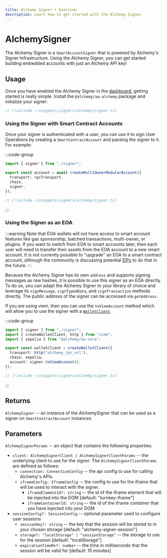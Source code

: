 ```yaml
---
title: Alchemy Signer • Overview
description: Learn how to get started with the Alchemy Signer
---
```


# AlchemySigner

The Alchemy Signer is a `SmartAccountSigner` that is powered by Alchemy's Signer Infrastructure. Using the Alchemy Signer, you can get started building embedded accounts with just an Alchemy API key!

## Usage

Once you have enabled the Alchemy Signer in the [dashboard](https://dashboard.alchemy.com/accounts?a=account-kit-docs), getting started is really simple. Install the `@alchemy/aa-alchemy` package and initialize your signer:

```ts
// [!include ~/snippets/signers/alchemy/signer.ts]
```

### Using the Signer with Smart Contract Accounts

Once your signer is authenticated with a user, you can use it to sign User Operations by creating a `SmartContractAccount` and passing the signer to it. For example:

:::code-group

```ts [example.ts]
import { signer } from "./signer";

export const account = await createMultiOwnerModularAccount({
  transport: rpcTransport,
  chain,
  signer,
});
```

```ts [signer.ts]
// [!include ~/snippets/signers/alchemy/signer.ts]
```

:::

### Using the Signer as an EOA

:::warning
Note that EOA wallets will not have access to smart account features like gas sponsorship, batched transactions, multi-owner, or plugins. If you want to switch from EOA to smart accounts later, then each user will need to transfer their assets from the EOA account to a new smart account. It is not currently possible to "upgrade" an EOA to a smart contract account, although the community is discussing potential [EIPs](https://eips.ethereum.org/EIPS/eip-7377) to do that in the future.
:::

Because the Alchemy Signer has its own `address` and supports signing messages as raw hashes, it is possible to use this signer as an EOA directly. To do so, you can adapt the Alchemy Signer to your library of choice and leverage its `signMessage`, `signTypedData`, and `signTransaction` methods directly. The public address of the signer can be accessed via `getAddress`.

If you are using viem, then you can use the `toViemAccount` method which will allow you to use the signer with a [`WalletClient`](https://viem.sh/docs/clients/wallet#local-accounts-private-key-mnemonic-etc).

:::code-group

```ts [walletClient.ts]
import { signer } from "./signer";
import { createWalletClient, http } from "viem";
import { sepolia } from "@alchemy/aa-core";

export const walletClient = createWalletClient({
  transport: http("alchemy_rpc_url"),
  chain: sepolia,
  account: signer.toViemAccount(),
});
```

```ts [signer.ts]
// [!include ~/snippets/signers/alchemy/signer.ts]
```

:::

## Returns

`AlchemySigner` -- an instance of the AlchemySigner that can be used as a signer on `SmartContractAccount` instances

## Parameters

`AlchemySignerParams` -- an object that contains the following properties:

- `client: AlchemySignerClient | AlchemySignerClientParams` -- the underlying client to use for the signer. The `AlchemySignerClientParams` are defined as follows:
  - `connection: ConnectionConfig` -- the api config to use for calling Alchemy's APIs.
  - `iframeConfig: IframeConfig` -- the config to use for the iframe that will be used to interact with the signer.
    - `iframeElementId?: string` -- the id of the iframe element that will be injected into the DOM [default: "turnkey-iframe"]
    - `iframeContainerId: string` -- the id of the iframe container that you have injected into your DOM
- `sessionConfig?: SessionConfig` -- optional parameter used to configure user sessions
  - `sessionKey?: string` -- the key that the session will be stored to in your chosen storage [default: "alchemy-signer-session"]
  - `storage?: "localStorage" | "sessionStorage"` -- the storage to use for the session [default: "localStorage"]
  - `expirationTimeMs?: number` -- the time in milliseconds that the session will be valid for [default: 15 minutes]
